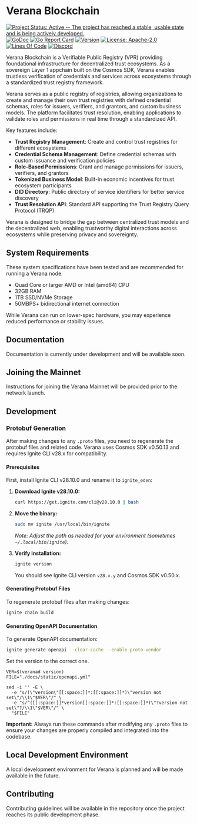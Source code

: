 # Verana Blockchain

[![Project Status: Active -- The project has reached a stable, usable state and is being actively developed.](https://img.shields.io/badge/repo%20status-Active-green.svg?style=flat-square)](https://www.repostatus.org/#active)
[![GoDoc](https://img.shields.io/badge/godoc-reference-blue?style=flat-square&logo=go)](https://pkg.go.dev/github.com/verana-labs/verana)
[![Go Report Card](https://goreportcard.com/badge/github.com/verana-labs/verana?style=flat-square)](https://goreportcard.com/report/github.com/verana-labs/verana)
[![Version](https://img.shields.io/github/tag/verana-labs/verana.svg?style=flat-square)](https://github.com/verana-labs/verana/releases/latest)
[![License: Apache-2.0](https://img.shields.io/github/license/verana-labs/verana.svg?style=flat-square)](https://github.com/verana-labs/verana/blob/main/LICENSE)
[![Lines Of Code](https://img.shields.io/tokei/lines/github/verana-labs/verana?style=flat-square)](https://github.com/verana-labs/verana)
[![Discord](https://badgen.net/badge/icon/discord?icon=discord&label)](https://discord.gg/verana)

Verana Blockchain is a Verifiable Public Registry (VPR) providing foundational infrastructure for decentralized trust ecosystems. As a sovereign Layer 1 appchain built on the Cosmos SDK, Verana enables trustless verification of credentials and services across ecosystems through a standardized trust registry framework.

Verana serves as a public registry of registries, allowing organizations to create and manage their own trust registries with defined credential schemas, roles for issuers, verifiers, and grantors, and custom business models. The platform facilitates trust resolution, enabling applications to validate roles and permissions in real time through a standardized API.

Key features include:

- **Trust Registry Management**: Create and control trust registries for different ecosystems
- **Credential Schema Management**: Define credential schemas with custom issuance and verification policies
- **Role-Based Permissions**: Grant and manage permissions for issuers, verifiers, and grantors
- **Tokenized Business Model**: Built-in economic incentives for trust ecosystem participants
- **DID Directory**: Public directory of service identifiers for better service discovery
- **Trust Resolution API**: Standard API supporting the Trust Registry Query Protocol (TRQP)

Verana is designed to bridge the gap between centralized trust models and the decentralized web, enabling trustworthy digital interactions across ecosystems while preserving privacy and sovereignty.

## System Requirements

These system specifications have been tested and are recommended for running a Verana node:

- Quad Core or larger AMD or Intel (amd64) CPU
- 32GB RAM
- 1TB SSD/NVMe Storage
- 50MBPS+ bidirectional internet connection

While Verana can run on lower-spec hardware, you may experience reduced performance or stability issues.

## Documentation

Documentation is currently under development and will be available soon.

## Joining the Mainnet

Instructions for joining the Verana Mainnet will be provided prior to the network launch.

## Development

### Protobuf Generation

After making changes to any `.proto` files, you need to regenerate the protobuf files and related code. Verana uses Cosmos SDK v0.50.13 and requires Ignite CLI v28.x for compatibility.

#### Prerequisites

First, install Ignite CLI v28.10.0 and rename it to `ignite_eden`:

1. **Download Ignite v28.10.0:**
   ```bash
   curl https://get.ignite.com/cli@v28.10.0 | bash
   ```

2. **Move the binary:**
   ```bash
   sudo mv ignite /usr/local/bin/ignite
   ```
   *Note: Adjust the path as needed for your environment (sometimes `~/.local/bin/ignite`).*

3. **Verify installation:**
   ```bash
   ignite version
   ```
   You should see Ignite CLI version `v28.x.y` and Cosmos SDK v0.50.x.

#### Generating Protobuf Files

To regenerate protobuf files after making changes:

```bash
ignite chain build
```

#### Generating OpenAPI Documentation

To generate OpenAPI documentation:

```bash
ignite generate openapi --clear-cache --enable-proto-vendor
```

Set the version to the correct one.

```
VER=$(veranad version)
FILE="./docs/static/openapi.yml"

sed -i '' -E \
  -e "s/(\"version\"[[:space:]]*:[[:space:]]*)\"version not set\"/\\1\"$VER\"/" \
  -e "s/^([[:space:]]*version[[:space:]]*:[[:space:]]*)\"?version not set\"?/\\1\"$VER\"/" \
  "$FILE"
```

**Important:** Always run these commands after modifying any `.proto` files to ensure your changes are properly compiled and integrated into the codebase.

## Local Development Environment

A local development environment for Verana is planned and will be made available in the future.

## Contributing

Contributing guidelines will be available in the repository once the project reaches its public development phase.